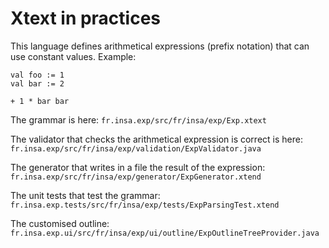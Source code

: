 
# Xtext in practices

This language defines arithmetical expressions (prefix notation) that can use constant values.
Example:
```
val foo := 1
val bar := 2

+ 1 * bar bar
```


The grammar is here:
`fr.insa.exp/src/fr/insa/exp/Exp.xtext`

The validator that checks the arithmetical expression is correct is here:
`fr.insa.exp/src/fr/insa/exp/validation/ExpValidator.java`

The generator that writes in a file the result of the expression:
`fr.insa.exp/src/fr/insa/exp/generator/ExpGenerator.xtend`

The unit tests that test the grammar:
`fr.insa.exp.tests/src/fr/insa/exp/tests/ExpParsingTest.xtend`

The customised outline:
`fr.insa.exp.ui/src/fr/insa/exp/ui/outline/ExpOutlineTreeProvider.java`


